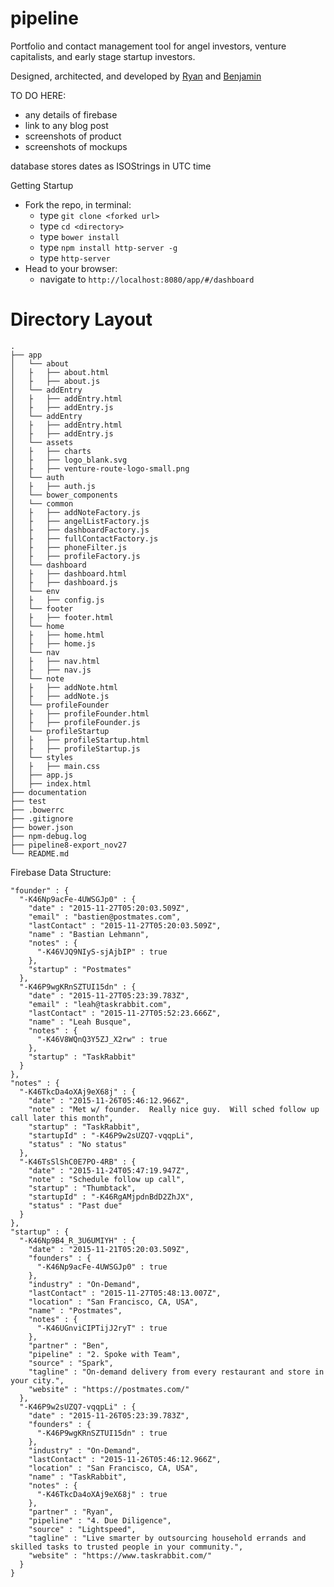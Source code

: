 # pipeline
Portfolio and contact management tool for angel investors, venture capitalists, and early stage startup investors.

Designed, architected, and developed by [Ryan](https://github.com/oggimusprime "Ryan Haase") and [Benjamin](https://github.com/benjaminhoffman "Benjamin Hoffman")



TO DO HERE:
* any details of firebase
* link to any blog post
* screenshots of product
* screenshots of mockups


database stores dates as ISOStrings in UTC time

Getting Startup
* Fork the repo, in terminal:
  * type `git clone <forked url>`
  * type `cd <directory>`
  * type `bower install`
  * type `npm install http-server -g`
  * type `http-server`
* Head to your browser:
  * navigate to `http://localhost:8080/app/#/dashboard`


# Directory Layout

```
.
├── app
│   └── about
│   ├   ├── about.html
│   ├   ├── about.js
│   └── addEntry
│   ├   ├── addEntry.html
│   ├   ├── addEntry.js
│   └── addEntry
│   ├   ├── addEntry.html
│   ├   ├── addEntry.js
│   └── assets
│   ├   ├── charts
│   ├   ├── logo_blank.svg
│   ├   ├── venture-route-logo-small.png
│   └── auth
│   ├   ├── auth.js
│   └── bower_components
│   └── common
│   ├   ├── addNoteFactory.js
│   ├   ├── angelListFactory.js
│   ├   ├── dashboardFactory.js
│   ├   ├── fullContactFactory.js
│   ├   ├── phoneFilter.js
│   ├   ├── profileFactory.js
│   └── dashboard
│   ├   ├── dashboard.html
│   ├   ├── dashboard.js
│   └── env
│   ├   ├── config.js
│   └── footer
│   ├   ├── footer.html
│   └── home
│   ├   ├── home.html
│   ├   ├── home.js
│   └── nav
│   ├   ├── nav.html
│   ├   ├── nav.js
│   └── note
│   ├   ├── addNote.html
│   ├   ├── addNote.js
│   └── profileFounder
│   ├   ├── profileFounder.html
│   ├   ├── profileFounder.js
│   └── profileStartup
│   ├   ├── profileStartup.html
│   ├   ├── profileStartup.js
│   └── styles
│   ├   ├── main.css
│   ├── app.js
│   ├── index.html
├── documentation
├── test
├── .bowerrc
├── .gitignore
├── bower.json
├── npm-debug.log
├── pipeline8-export_nov27
└── README.md
```

Firebase Data Structure:

```
"founder" : {
  "-K46Np9acFe-4UWSGJp0" : {
    "date" : "2015-11-27T05:20:03.509Z",
    "email" : "bastien@postmates.com",
    "lastContact" : "2015-11-27T05:20:03.509Z",
    "name" : "Bastian Lehmann",
    "notes" : {
      "-K46VJQ9NIyS-sjAjbIP" : true
    },
    "startup" : "Postmates"
  },
  "-K46P9wgKRnSZTUI15dn" : {
    "date" : "2015-11-27T05:23:39.783Z",
    "email" : "leah@taskrabbit.com",
    "lastContact" : "2015-11-27T05:52:23.666Z",
    "name" : "Leah Busque",
    "notes" : {
      "-K46V8WQnQ3Y5ZJ_X2rw" : true
    },
    "startup" : "TaskRabbit"
  }
},
"notes" : {
  "-K46TkcDa4oXAj9eX68j" : {
    "date" : "2015-11-26T05:46:12.966Z",
    "note" : "Met w/ founder.  Really nice guy.  Will sched follow up call later this month",
    "startup" : "TaskRabbit",
    "startupId" : "-K46P9w2sUZQ7-vqqpLi",
    "status" : "No status"
  },
  "-K46TsSlShC0E7PO-4RB" : {
    "date" : "2015-11-24T05:47:19.947Z",
    "note" : "Schedule follow up call",
    "startup" : "Thumbtack",
    "startupId" : "-K46RgAMjpdnBdD2ZhJX",
    "status" : "Past due"
  }
},
"startup" : {
  "-K46Np9B4_R_3U6UMIYH" : {
    "date" : "2015-11-21T05:20:03.509Z",
    "founders" : {
      "-K46Np9acFe-4UWSGJp0" : true
    },
    "industry" : "On-Demand",
    "lastContact" : "2015-11-27T05:48:13.007Z",
    "location" : "San Francisco, CA, USA",
    "name" : "Postmates",
    "notes" : {
      "-K46UGnviCIPTijJ2ryT" : true
    },
    "partner" : "Ben",
    "pipeline" : "2. Spoke with Team",
    "source" : "Spark",
    "tagline" : "On-demand delivery from every restaurant and store in your city.",
    "website" : "https://postmates.com/"
  },
  "-K46P9w2sUZQ7-vqqpLi" : {
    "date" : "2015-11-26T05:23:39.783Z",
    "founders" : {
      "-K46P9wgKRnSZTUI15dn" : true
    },
    "industry" : "On-Demand",
    "lastContact" : "2015-11-26T05:46:12.966Z",
    "location" : "San Francisco, CA, USA",
    "name" : "TaskRabbit",
    "notes" : {
      "-K46TkcDa4oXAj9eX68j" : true
    },
    "partner" : "Ryan",
    "pipeline" : "4. Due Diligence",
    "source" : "Lightspeed",
    "tagline" : "Live smarter by outsourcing household errands and skilled tasks to trusted people in your community.",
    "website" : "https://www.taskrabbit.com/"
  }
}
```

